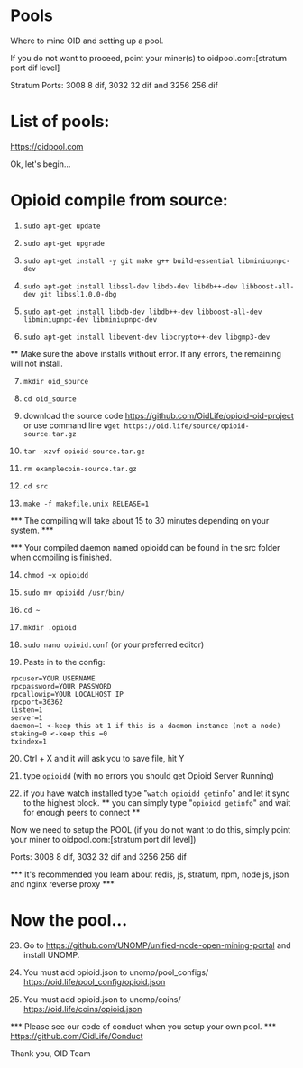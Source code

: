 # Pools
Where to mine OID and setting up a pool.

If you do not want to proceed, point your miner(s) to oidpool.com:[stratum port dif level]

Stratum Ports: 3008 8 dif, 3032 32 dif and 3256 256 dif

# List of pools:
https://oidpool.com


Ok, let's begin...

# Opioid compile from source:
1) ```sudo apt-get update```

2) ```sudo apt-get upgrade```

3) ```sudo apt-get install -y git make g++ build-essential libminiupnpc-dev```

4) ```sudo apt-get install libssl-dev libdb-dev libdb++-dev libboost-all-dev git libssl1.0.0-dbg```

5) ```sudo apt-get install libdb-dev libdb++-dev libboost-all-dev libminiupnpc-dev libminiupnpc-dev```

6) ```sudo apt-get install libevent-dev libcrypto++-dev libgmp3-dev```

** Make sure the above installs without error. If any errors, the remaining will not install.

7) ```mkdir oid_source```

8) ```cd oid_source```

9) download the source code https://github.com/OidLife/opioid-oid-project
or use command line 
```wget https://oid.life/source/opioid-source.tar.gz```

10) ```tar -xzvf opioid-source.tar.gz```

11) ```rm examplecoin-source.tar.gz```

12) ```cd src```

13) ```make -f makefile.unix RELEASE=1```

*** The compiling will take about 15 to 30 minutes depending on your system. ***

*** Your compiled daemon named opioidd can be found in the src folder when compiling is finished.

14) ```chmod +x opioidd```

15) ```sudo mv opioidd /usr/bin/```

16) ```cd ~```

17) ```mkdir .opioid```

18) ```sudo nano opioid.conf``` (or your preferred editor)

19) Paste in to the config:
```
rpcuser=YOUR USERNAME
rpcpassword=YOUR PASSWORD
rpcallowip=YOUR LOCALHOST IP
rpcport=36362
listen=1
server=1
daemon=1 <-keep this at 1 if this is a daemon instance (not a node)
staking=0 <-keep this =0
txindex=1
```
20) Ctrl + X and it will ask you to save file, hit Y

21) type ```opioidd``` (with no errors you should get Opioid Server Running)

22) if you have watch installed type "```watch opioidd getinfo```" and let it sync to the highest block.
** you can simply type "```opioidd getinfo```" and wait for enough peers to connect **

Now we need to setup the POOL (if you do not want to do this, simply point your miner to oidpool.com:[stratum port dif level])

Ports: 3008 8 dif, 3032 32 dif and 3256 256 dif

*** It's recommended you learn about redis, js, stratum, npm, node js, json and nginx reverse proxy ***

# Now the pool...

23) Go to https://github.com/UNOMP/unified-node-open-mining-portal and install UNOMP. 

24) You must add opioid.json to unomp/pool_configs/  
https://oid.life/pool_config/opioid.json

25) You must add opioid.json to unomp/coins/
https://oid.life/coins/opioid.json

*** Please see our code of conduct when you setup your own pool. ***
https://github.com/OidLife/Conduct


Thank you,
OID Team  
